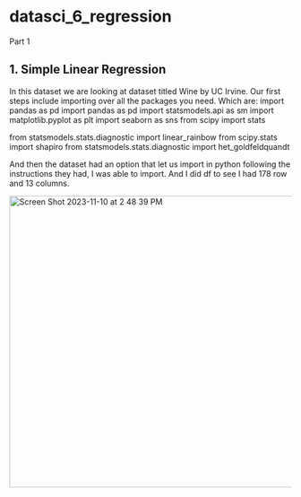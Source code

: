 # datasci_6_regression
Part 1


## 1. Simple Linear Regression
In this dataset we are looking at dataset titled Wine by UC Irvine.
Our first steps include importing over all the packages you need. 
Which are: 
import pandas as pd
import pandas as pd
import statsmodels.api as sm
import matplotlib.pyplot as plt
import seaborn as sns
from scipy import stats

from statsmodels.stats.diagnostic import linear_rainbow
from scipy.stats import shapiro
from statsmodels.stats.diagnostic import het_goldfeldquandt

And then the dataset had an option that let us import in python following the instructions they had, I was able to import. And I did df to see I had 178 row and 13 columns. 

<img width="520" alt="Screen Shot 2023-11-10 at 2 48 39 PM" src="https://github.com/malh718/datasci_6_regression/assets/102617334/de7639bc-f66b-4984-abe3-58666240440e">
